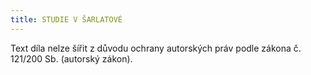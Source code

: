 ```yaml
---
title: STUDIE V ŠARLATOVÉ
---
```


Text díla nelze šířit z důvodu ochrany autorských práv podle zákona č. 121/200 Sb. (autorský zákon).
